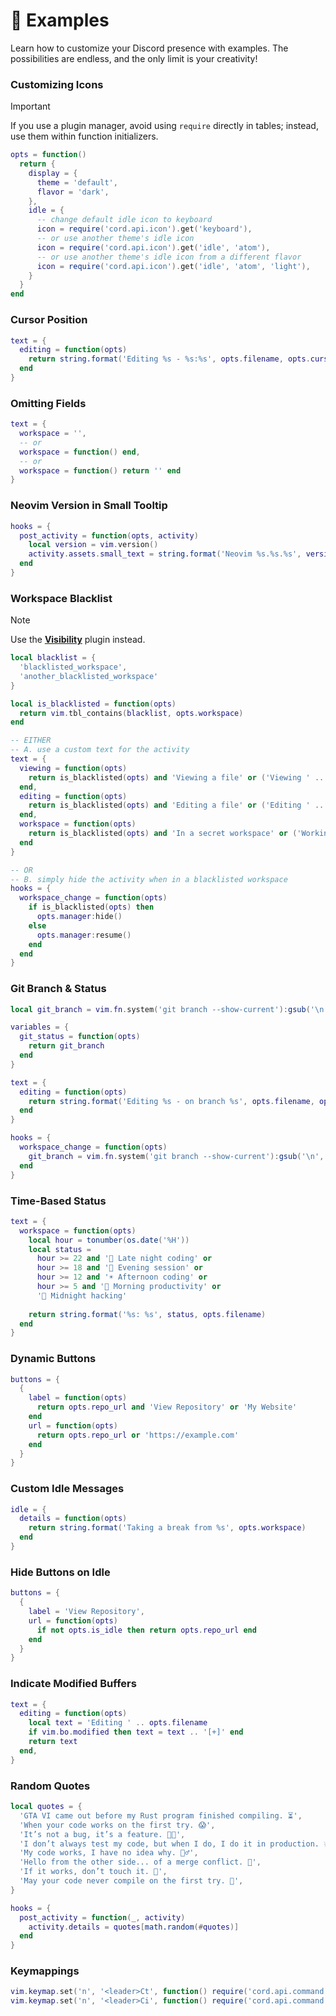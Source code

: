 # 🎨 Examples

Learn how to customize your Discord presence with examples. The possibilities are endless, and the only limit is your creativity!

### Customizing Icons

>[!IMPORTANT]
> If you use a plugin manager, avoid using `require` directly in tables; instead, use them within function initializers.

```lua
opts = function()
  return {
    display = {
      theme = 'default',
      flavor = 'dark',
    },
    idle = {
      -- change default idle icon to keyboard
      icon = require('cord.api.icon').get('keyboard'),
      -- or use another theme's idle icon
      icon = require('cord.api.icon').get('idle', 'atom'),
      -- or use another theme's idle icon from a different flavor
      icon = require('cord.api.icon').get('idle', 'atom', 'light'),
    }
  }
end
```

### Cursor Position
```lua
text = {
  editing = function(opts)
    return string.format('Editing %s - %s:%s', opts.filename, opts.cursor_line, opts.cursor_char)
  end
}
```

### Omitting Fields
```lua
text = {
  workspace = '',
  -- or
  workspace = function() end,
  -- or
  workspace = function() return '' end
}
```

### Neovim Version in Small Tooltip
```lua
hooks = {
  post_activity = function(opts, activity)
    local version = vim.version()
    activity.assets.small_text = string.format('Neovim %s.%s.%s', version.major, version.minor, version.patch)
  end
}
```

### Workspace Blacklist

> [!NOTE]
> Use the [**Visibility**](./Plugins.md#-visibility-cordpluginsvisibility) plugin instead.

```lua
local blacklist = {
  'blacklisted_workspace',
  'another_blacklisted_workspace'
}

local is_blacklisted = function(opts)
  return vim.tbl_contains(blacklist, opts.workspace)
end

-- EITHER
-- A. use a custom text for the activity
text = {
  viewing = function(opts)
    return is_blacklisted(opts) and 'Viewing a file' or ('Viewing ' .. opts.filename)
  end,
  editing = function(opts)
    return is_blacklisted(opts) and 'Editing a file' or ('Editing ' .. opts.filename)
  end,
  workspace = function(opts)
    return is_blacklisted(opts) and 'In a secret workspace' or ('Working on ' .. opts.workspace)
  end
}

-- OR
-- B. simply hide the activity when in a blacklisted workspace
hooks = {
  workspace_change = function(opts)
    if is_blacklisted(opts) then
      opts.manager:hide()
    else 
      opts.manager:resume()
    end
  end
}
```

### Git Branch & Status
```lua
local git_branch = vim.fn.system('git branch --show-current'):gsub('\n', '')

variables = {
  git_status = function(opts)
    return git_branch
  end
}

text = {
  editing = function(opts)
    return string.format('Editing %s - on branch %s', opts.filename, opts.git_status)
  end
}

hooks = {
  workspace_change = function(opts)
    git_branch = vim.fn.system('git branch --show-current'):gsub('\n', '')
  end
}
```

### Time-Based Status
```lua
text = {
  workspace = function(opts)
    local hour = tonumber(os.date('%H'))
    local status = 
      hour >= 22 and '🌙 Late night coding' or
      hour >= 18 and '🌆 Evening session' or
      hour >= 12 and '☀️ Afternoon coding' or
      hour >= 5 and '🌅 Morning productivity' or
      '🌙 Midnight hacking'
    
    return string.format('%s: %s', status, opts.filename)
  end
}
```

### Dynamic Buttons
```lua
buttons = {
  {
    label = function(opts)
      return opts.repo_url and 'View Repository' or 'My Website'
    end
    url = function(opts)
      return opts.repo_url or 'https://example.com'
    end
  }
}
```

### Custom Idle Messages
```lua
idle = {
  details = function(opts)
    return string.format('Taking a break from %s', opts.workspace)
  end
}
```

### Hide Buttons on Idle
```lua
buttons = {
  {
    label = 'View Repository',
    url = function(opts)
      if not opts.is_idle then return opts.repo_url end
    end
  }
}
```

### Indicate Modified Buffers
```lua
text = {
  editing = function(opts)
    local text = 'Editing ' .. opts.filename
    if vim.bo.modified then text = text .. '[+]' end
    return text
  end,
}
```

### Random Quotes
```lua
local quotes = {
  'GTA VI came out before my Rust program finished compiling. ⏳',
  'When your code works on the first try. 😱',
  'It’s not a bug, it’s a feature. 🐛✨',
  'I don’t always test my code, but when I do, I do it in production. 💥',
  'My code works, I have no idea why. 🤷‍♂️',
  'Hello from the other side... of a merge conflict. 🔀',
  'If it works, don’t touch it. 🛑',
  'May your code never compile on the first try. 🤞',
}

hooks = {
  post_activity = function(_, activity)
    activity.details = quotes[math.random(#quotes)]
  end
}
```

### Keymappings
```lua
vim.keymap.set('n', '<leader>Ct', function() require('cord.api.command').toggle_presence() end)
vim.keymap.set('n', '<leader>Ci', function() require('cord.api.command').toggle_idle_force() end)
```
